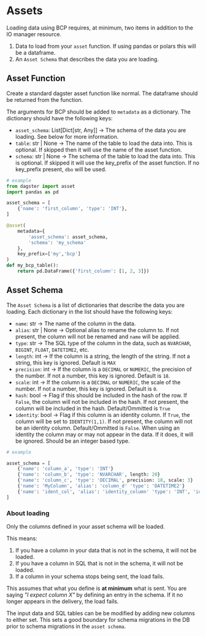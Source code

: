 # Assets

Loading data using BCP requires, at minimum, two items in addition to the IO manager resource.

1. Data to load from your `asset` function. If using pandas or polars this will be a dataframe.
2. An `Asset Schema` that describes the data you are loading.

## Asset Function

Create a standard dagster asset function like normal. The dataframe should be returned from the function.

The arguments for BCP should be added to `metadata` as a dictionary. The dictionary should have the following keys:

* `asset_schema`: List[Dict[str, Any]] -> The schema of the data you are loading. See below for more information.
* `table`: str | None -> The name of the table to load the data into. This is optional. If skipped then it will use the name of the asset function.
* `schema`: str | None -> The schema of the table to load the data into. This is optional. If skipped it will use the key_prefix of the asset function. If no key_prefix present, `dbo` will be used.

```python
# example
from dagster import asset
import pandas as pd

asset_schema = [
    {'name': 'first_column', 'type': 'INT'},
]

@asset(
    metadata={
        'asset_schema': asset_schema,
        'schema': 'my_schema'
    },
    key_prefix=['my','bcp']
)
def my_bcp_table():
    return pd.DataFrame({'first_column': [1, 2, 3]})

```

## Asset Schema

The `Asset Schema` is a list of dictionaries that describe the data you are loading. Each dictionary in the list should have the following keys:

* `name`: str -> The name of the column in the data.
* `alias`: str | None -> Optional alias to rename the column to. If not present, the column will not be renamed and `name` will be applied.
* `type`: str -> The SQL type of the column in the data, such as `NVARCHAR`, `BIGINT`, `FLOAT`, `DATETIME2`, etc.
* `length`: int -> If the column is a string, the length of the string. If not a string, this key is ignored. Default is `MAX`
* `precision`: int -> If the column is a `DECIMAL` or `NUMERIC`, the precision of the number. If not a number, this key is ignored. Default is `18`.
* `scale`: int -> If the column is a `DECIMAL` or `NUMERIC`, the scale of the number. If not a number, this key is ignored. Default is `0`.
* `hash`: bool -> Flag if this should be included in the hash of the row. If `False`, the column will not be included in the hash. If not present, the column will be included in the hash. Default/Ommitted is `True`
* `identity`: bool -> Flag if this column is an identity column. If `True`, the column will be set to `IDENTITY(1,1)`. If not present, the column will not be an identity column. Default/Ommitted is `False`. When using an identity the column may or may not appear in the data. If it does, it will be ignored. Should be an integer based type.

```python
# example

asset_schema = [
    {'name': 'column_a', 'type': 'INT'}
    {'name': 'column_b', 'type': 'NVARCHAR', length: 20}
    {'name': 'column_c', 'type': 'DECIMAL', precision: 18, scale: 3}
    {'name': 'MyColumn', 'alias': 'column_d' 'type': 'DATETIME2'}
    {'name': 'ident_col', 'alias': 'identity_column' 'type': 'INT', 'identity': True}
]

```

### About loading

Only the columns defined in your asset schema will be loaded.

This means:

1. If you have a column in your data that is not in the schema, it will not be loaded.
2. If you have a column in SQL that is not in the schema, it will not be loaded.
3. If a column in your schema stops being sent, the load fails.

This assumes that what you define is **at minimum** what is sent. 
You are saying *"I expect column X"* by defining an entry in the schema. If it no longer appears in the delivery, the load fails.

The input data and SQL tables can be be modified by adding new columns to either set. This sets a good boundary for schema migrations in the DB prior to schema migrations in the `asset schema`.
